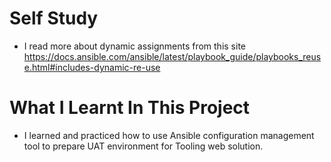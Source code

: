 # Self Study 
- I read more about dynamic assignments from this site <https://docs.ansible.com/ansible/latest/playbook_guide/playbooks_reuse.html#includes-dynamic-re-use>


# What I Learnt In This Project
- I learned and practiced how to use Ansible configuration management tool to prepare UAT environment for Tooling web solution.